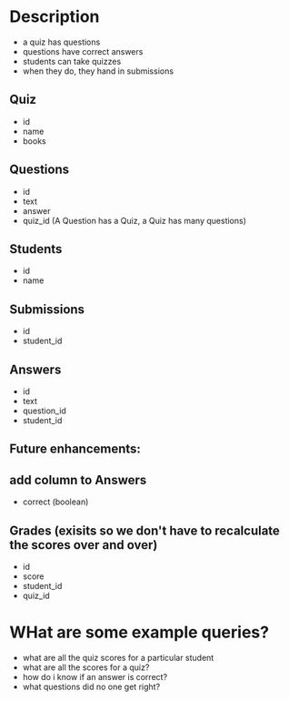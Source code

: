 # Description

- a quiz has questions
- questions have correct answers
- students can take quizzes
- when they do, they hand in submissions

## Quiz
- id
- name
- books

## Questions

- id
- text 
- answer
- quiz_id (A Question has a Quiz, a Quiz has many questions)

## Students

- id
- name

## Submissions

- id
- student_id 

## Answers

- id 
- text
- question_id
- student_id

## Future enhancements:
## add column to Answers
- correct (boolean)

## Grades (exisits so we don't have to recalculate the scores over and over)
- id
- score
- student_id
- quiz_id

# WHat are some example queries?

- what are all the quiz scores for a particular student
- what are all the scores for a quiz?
- how do i know if an answer is correct?
- what questions did no one get right?

